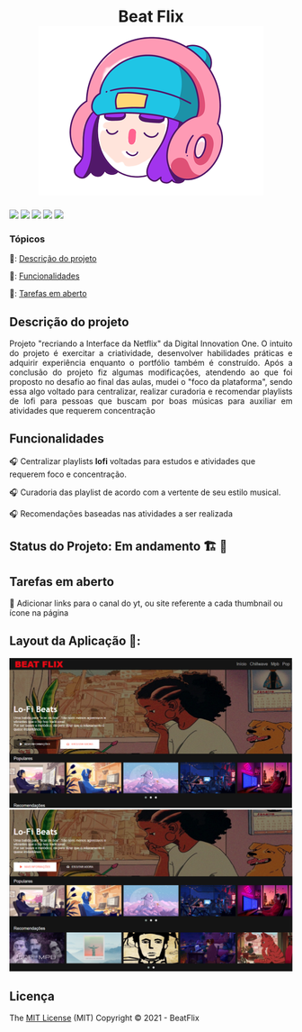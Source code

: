 
# <h1 align="center"> Beat Flix <br> <img src="https://github.com/obamis/BeatFlixDIO/blob/master/img/favico_tratada.png?raw=true"/></h1>
<p>
<img src="https://img.shields.io/badge/-Html-E34F26?logo=HTML5&logoColor=white&style=for-the-badge"/>
<img src="https://img.shields.io/badge/-css-1572b6?logo=CSS3&logoColor=white&style=for-the-badge"/>
<img src="https://img.shields.io/badge/-Js-F7DF1E?logo=JavaScript&logoColor=white&style=for-the-badge"/>
<img src="https://img.shields.io/badge/-JQuery-0769AD?logo=JQuery&logoColor=white&style=for-the-badge"/>
<img src="https://img.shields.io/badge/-Github-181717?logo=GitHub&logoColor=white&style=for-the-badge"/>
</p>


### Tópicos 

📌: [Descrição do projeto](#descrição-do-projeto)

📌: [Funcionalidades](#funcionalidades)

📌: [Tarefas em aberto](#tarefas-em-aberto)

## Descrição do projeto 

<p align="justify">
   Projeto "recriando a Interface da Netflix" da Digital Innovation One.
   O intuito do projeto é exercitar a criatividade, desenvolver habilidades práticas e adquirir experiência enquanto o portfólio também é construído.
   Após a conclusão do projeto fiz algumas modificações, atendendo ao que foi proposto no desafio ao final das aulas, mudei o "foco da plataforma", sendo essa algo voltado  para centralizar, realizar curadoria e recomendar playlists de lofi para pessoas que buscam por boas músicas para auxiliar em atividades que requerem concentração
</p>

## Funcionalidades

:headphones: Centralizar playlists <strong>lofi</strong> voltadas para estudos e atividades que requerem foco e concentração.

:headphones: Curadoria das playlist de acordo com a vertente de seu estilo musical.

:headphones: Recomendações baseadas nas atividades a ser realizada


## Status do Projeto: Em andamento 🏗️ 👷

## Tarefas em aberto

:memo: Adicionar links para o canal do yt, ou site referente a cada thumbnail ou ícone na página

## Layout da Aplicação 💨:

  <img src="https://github.com/obamis/BeatFlixDIO/blob/master/img/interface-site/BEATFLIX1.png"/>
  <img src="https://github.com/obamis/BeatFlixDIO/blob/master/img/interface-site/BEATFLIX2.png"/>
    
  
  ## Licença 
The [MIT License]() (MIT)
Copyright :copyright: 2021 - BeatFlix

 


